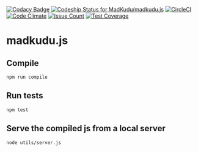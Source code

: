 [![Codacy Badge](https://api.codacy.com/project/badge/Grade/486b16cf9f004654a18d8716aafc9a2c)](https://www.codacy.com/app/pcothenet/madkudu-js?utm_source=github.com&utm_medium=referral&utm_content=MadKudu/madkudu.js&utm_campaign=badger)
[![Codeship Status for MadKudu/madkudu.js](https://codeship.com/projects/834c9fa0-bf07-0134-2801-1ebff7fcacc1/status?branch=master)](https://codeship.com/projects/196466)
[![CircleCI](https://circleci.com/gh/MadKudu/madkudu.js/tree/master.svg?style=svg)](https://circleci.com/gh/MadKudu/madkudu.js/tree/master)
[![Code Climate](https://codeclimate.com/github/MadKudu/madkudu.js/badges/gpa.svg)](https://codeclimate.com/github/MadKudu/madkudu.js)
[![Issue Count](https://codeclimate.com/github/MadKudu/madkudu.js/badges/issue_count.svg)](https://codeclimate.com/github/MadKudu/madkudu.js)
[![Test Coverage](https://codeclimate.com/github/MadKudu/madkudu.js/badges/coverage.svg)](https://codeclimate.com/github/MadKudu/madkudu.js/coverage)

# madkudu.js

## Compile

```
npm run compile
```

## Run tests

```
npm test
```

## Serve the compiled js from a local server

```
node utils/server.js
```

